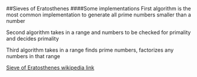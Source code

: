 ##Sieves of Eratosthenes
####Some implementations
First algorithm is the most common implementation to generate all prime numbers smaller than a number

Second algorithm takes in a range and numbers to be checked for primality and decides primality

Third algorithm takes in a range finds prime numbers, factorizes any numbers in that range

[Sieve of Eratosthenes wikipedia link](http://en.wikipedia.org/wiki/Sieve_of_Eratosthenes)

